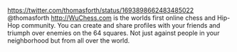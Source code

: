https://twitter.com/thomasforth/status/1693898662483485022 @thomasforth http://WuChess.com is the worlds first online chess and Hip-Hop community. You can create and share profiles with your friends and triumph over enemies on the 64 squares. Not just against people in your neighborhood but from all over the world.